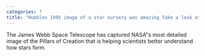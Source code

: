 ```yaml
---
categories: f
title: "Hubbles 1995 image of a star nursery was amazing Take a look at NASAs new version"
---
```

The James Webb Space Telescope has captured NASA"s most detailed image of the Pillars of Creation that is helping scientists better understand how stars form.